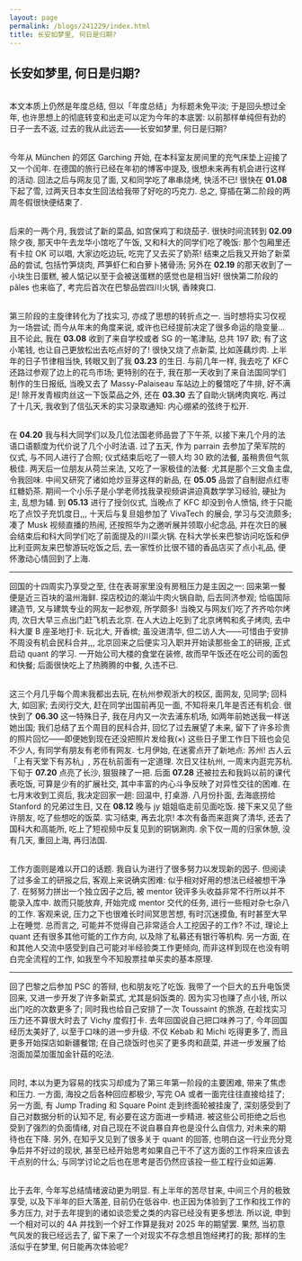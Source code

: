 ```yaml
---
layout: page
permalink: /blogs/241229/index.html
title: 长安如梦里, 何日是归期?
---
```


## 长安如梦里, 何日是归期?

<br>本文本质上仍然是年度总结, 但以「年度总结」为标题未免平淡; 于是回头想过全年, 也许思想上的彻底转变和出走可以定为今年的本底罢: 以前那样单纯但有劲的日子一去不返, 过去的我从此远去——长安如梦里, 何日是归期?

<br>今年从 München 的郊区 Garching 开始, 在本科室友房间里的充气床垫上迎接了又一个闰年. 在德国的旅行已经在年初的博客中提及, 很想未来再有机会进行这样的活动. 回法之后与网友见了面, 又和同学吃了串串烧烤, 快活不已! 很快在 **01.08** 下起了雪, 过两天日本女生回法给我带了好吃的巧克力. 总之, 穿插在第二阶段的两周冬假很快便结束了.

<br>后来的一两个月, 我尝试了新的菜品, 如宫保鸡丁和烧茄子. 很快时间流转到 **02.09** 除夕夜, 那天中午去龙华小馆吃了午饭, 又和科大的同学们吃了晚饭: 那个包厢里还有卡拉 OK 可以唱, 大家边吃边玩, 吃完了又去买了奶茶! 结束之后我又开始了新菜品的尝试, 包括竹笋烧肉, 芦笋虾仁和白萝卜猪骨汤; 另外在 **02.19** 的那天收到了一小块生日蛋糕, 被人惦记以至于会被送蛋糕的感觉也是相当好! 很快第二阶段的 pâles 也来临了, 考完后首次在巴黎品尝四川火锅, 香辣爽口.

<br>第三阶段的主旋律转化为了找实习, 亦成了思想的转折点之一. 当时想将实习仅视为一场尝试; 而今从年末的角度来说, 或许也已经提前决定了很多命运的隐变量... 且不论此, 我在 **03.08** 收到了来自学校或者 SG 的一笔津贴, 总共 197 欧; 有了这小笔钱, 也让自己更放松出去吃点好的了! 很快又烧了点新菜, 比如莲藕炒肉. 上半年的日子节律相当快, 转眼又到了我 **03.23** 的生日. 与前几年一样, 我去吃了 KFC 还路过参观了边上的花鸟市场; 更特别的在于, 我在那一天收到了来自法国同学们制作的生日报纸, 当晚又去了 Massy-Palaiseau 车站边上的餐馆吃了牛排, 好不满足! 除开发青椒肉丝这一下饭菜品之外, 还在 **03.30** 去了自助火锅烤肉爽吃. 再过了十几天, 我收到了信弘天禾的实习录取通知: 内心绷紧的弦终于松开.

<br>在 **04.20** 我与科大同学们以及几位法国老师品尝了下午茶, 以接下来几个月的法语口语额度为代价说了几个小时法语. 过了五天, 作为 parrain 去参加了荣军院的仪式, 与不同人进行了合照; 仪式结束后吃了一顿人均 30 欧的法餐, 虽稍贵但气氛极佳. 两天后一位朋友从荷兰来法, 又吃了一家极佳的法餐: 尤其是那个三文鱼主盘, 令我回味. 中间又研究了诸如炝炒豆芽这样的新品, 在 **05.05** 品尝了自制甜点红枣红糖奶茶. 期间一个小乐子是小学老师找我录视频讲讲迫真数学学习经验, 硬扯为主, 乱想为辅. 到 **05.13** 进行了授剑仪式, 当晚点了 KFC 却没到令人愤恼, 终于只能吃了点饺子充饥度日,,, 十天后与复旦姐参加了 VivaTech 的展会, 学习与交流颇多; 凑了 Musk 视频直播的热闹, 还按照华为之邀听展并领取小纪念品, 并在次日的展会结束后和科大同学们吃了前面提及的川菜火锅. 在科大学长来巴黎访问吃饭和伊比利亚网友来巴黎游玩吃饭之后, 去一家性价比很不错的香品店买了点小礼品, 便怀激动心情回到了上海.

---

回国的十四周实乃享受之至, 住在表哥家里没有房租压力是主因之一: 回来第一餐便是近三百块的温州海鲜. 探店校边的潮汕牛肉火锅自助, 后去同济参观; 恰临国际建造节, 又与建筑专业的网友一起参观, 所学颇多! 当晚又与网友们吃了齐齐哈尔烤肉, 次日大早三点出门赶飞机去北京. 在人大边上吃到了北京烤鸭和炙子烤肉, 去中科大厦 B 座圣地打卡. 玩北大, 开香槟; 虽没进清华, 但二访人大——可惜由于安排不周没有机会民科合并,,, 北京回来之后便实习入职并开始读那些金工的研报, 正式启动 quant 的学习. 一开始公司大楼的食堂在装修, 故而早午饭还在吃公司的面包和快餐; 后面很快吃上了热腾腾的中餐, 久违不已.

<br>这三个月几乎每个周末我都出去玩, 在杭州参观浙大的校区, 面网友, 见同学; 回科大, 如回家; 去闵行交大, 赶在同学出国前再见一面, 不知将来几年是否还有机会. 很快到了 **06.30** 这一特殊日子, 我在月内又一次去浦东机场, 如两年前她送我一样送她出国; 我们总结了五个周目的民科合并, 回忆了过去展望了未来, 留下了许多珍贵的照片回忆——即便她到现在还没把照片发给我(×) 这些日子里工作日下班也会见不少人, 有同学有朋友有老师有网友. 七月伊始, 在迷雾点开了新地点: 苏州! 古人云「上有天堂下有苏杭」, 苏在杭前面有一定道理. 次日又往杭州, 一周末内逛完苏杭. 下旬于 **07.20** 点亮了长沙, 狠狠辣了一把. 后面 **07.28** 还被拉去和我妈以前的课代表吃饭, 可算是少有的扩展社交, 其中丰富的内心斗争反映了对异性交往的困难. 在七月末收到工资后, 我决定回家一趟: 回温中, 打桌游. 八月份扑面, 去海底捞给 Stanford 的兄弟过生日, 又在 **08.12** 晚与 jy 姐姐临走前见面吃饭. 接下来又见了些许朋友, 吃了些想吃的饭菜. 实习结束, 再去北京! 本次有备而来逛爽了清华, 还去了国科大和高能所, 吃上了短视频中反复见到的铜锅涮肉. 余下仅一周的归家休憩, 没有几天, 重回上海, 再归法国.

<br>工作方面则是难以开口的话题. 我自认为进行了很多努力以发现新的因子. 但阅读了过多金工的研报之后, 客观上来说确实困难: 似乎相对好用的想法已经被想干净了. 在努努力拼出一个独立因子之后, 被 mentor 锐评多头收益非常不行所以并不能录入库中. 故而只能放弃, 开始完成 mentor 交代的任务, 进行一些相对杂七杂八的工作. 客观来说, 压力之下也很难长时间冥思苦想, 有时沉迷摸鱼, 有时甚至大早上在睡觉. 总而言之, 可能并不觉得自己非常适合人工挖因子的工作? 不过, 理论上 quant 还有很多其他可能的工作方向, 以及除了私募还有银行等机构. 另一方面, 在和其他人交流中感受到自己可能对半经验类工作更倾向, 而非这样到现在也没有明白完全流程的工作, 如我至今不知股票挂单买卖的基本原理.

---

回了巴黎之后参加 PSC 的答辩, 也和朋友吃了吃饭. 我带了一个巨大的五升电饭煲回来, 又进一步开发了许多新菜式, 尤其是焖饭类的. 因为实习也赚了点小钱, 所以出门吃的次数更多了; 同时我也给自己安排了一次 Toussaint 的旅游, 在趁找实习压力还不算很大时去了 Vichy 度假打卡. 去年回国说自己把口味养刁了, 今年回国经历太美好了, 以至于口味的进一步升级. 不仅 Kébab 和 Michi 吃得更多了, 而且更多开始探店如新疆餐馆; 在自己烧饭时也买了更多肉和蔬菜, 并进一步发展了给泡面加菜加蛋加金针菇的吃法.

<br>同时, 本以为更为容易的找实习却成为了第三年第一阶段的主要困难, 带来了焦虑和压力. 一方面, 海投之后各种回应都极少, 写完 OA 或者一面完往往直接给挂了; 另一方面, 有 Jump Trading 和 Square Point 走到终面轮被挂废了, 深刻感受到了自己对数据分析的认知不足, 有必要在这方面进一步精进. 被这些公司拒绝之后也受到了强烈的负面情绪, 对自己现在不说自暴自弃也是没什么自信力, 对未来的期待也在下降. 另外, 在知乎又见到了很多关于 quant 的回答, 也明白这一行业充分竞争后并不好过的现状, 甚至已经开始思考如果自己干不了这方面的工作将来应该去干点别的什么; 与同学讨论之后也在思考是否仍然应该投一些工程行业如运筹.

<br>比于去年, 今年写总结情绪波动更为明显. 有上半年的苦尽甘来, 中间三个月的极致享受, 以及下半年的巨大落差, 目前仍在低谷中. 也正因为体验到了工作和找工作的多方压力, 对于去年提到的诸如谈恋爱之类的内容已经没有更多想法. 所以说, 申到一个相对可以的 4A 并找到一个好工作算是我对 2025 年的期望罢. 果然, 当初意气风发的我已经远去了, 留下来了一个对现实不存念想且饱经拷打的我; 那样的生活似乎在梦里, 何日能再次体验呢?